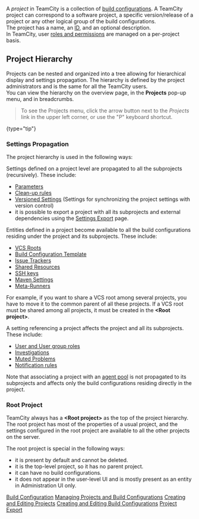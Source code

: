 [//]: # (title: Project)
[//]: # (auxiliary-id: Project)

A _project_ in TeamCity is a collection of [build configurations](build-configuration.md). A TeamCity project can correspond to a software project, a specific version/release of a project or any other logical group of the build configurations.   
The project has a name, an [ID](identifier.md), and an optional description.   
In TeamCity, user [roles and permissions](managing-roles-and-permissions.md) are managed on a per-project basis.

## Project Hierarchy

Projects can be nested and organized into a tree allowing for hierarchical display and settings propagation. The hierarchy is defined by the project administrators and is the same for all the TeamCity users.   
You can view the hierarchy on the overview page, in the __Projects__ pop-up menu, and in breadcrumbs.

>To see the Projects menu, click the arrow button next to the _Projects_ link in the upper left corner, or use the "P" keyboard shortcut.
>
{type="tip"}

### Settings Propagation

The project hierarchy is used in the following ways:

Settings defined on a project level are propagated to all the subprojects (recursively). These include:
* [Parameters](configuring-build-parameters.md)
* [Clean-up rules](teamcity-data-clean-up.md#Clean-up+Rules)
* [Versioned Settings](storing-project-settings-in-version-control.md) (Settings for synchronizing the project settings with version control) 
* it is possible to export a project with all its subprojects and external dependencies using the [Settings Export](project-export.md) page.

Entities defined in a project become available to all the build configurations residing under the project and its subprojects. These include:
* [VCS Roots](vcs-root.md)
* [Build Configuration Template](build-configuration-template.md)
* [Issue Trackers](integrating-teamcity-with-issue-tracker.md) 
* [Shared Resources](shared-resources.md)
* [SSH keys](ssh-keys-management.md)
* [Maven Settings](maven-server-side-settings.md#User-Level+Settings)
* [Meta-Runners](working-with-meta-runner.md)

For example, if you want to share a VCS root among several projects, you have to move it to the common parent of all these projects. If a VCS root must be shared among all projects, it must be created in the __&lt;Root project&gt;__.

A setting referencing a project affects the project and all its subprojects. These include:
* [User and User group roles](managing-roles-and-permissions.md)
* [Investigations](investigating-and-muting-build-failures.md)
* [Muted Problems](investigating-and-muting-build-failures.md#Muting+Tests)
* [Notification rules](adding-notification-rules.md)

Note that associating a project with an [agent pool](configuring-agent-pools.md) is not propagated to its subprojects and affects only the build configurations residing directly in the project.

### Root Project

TeamCity always has a __&lt;Root project&gt;__ as the top of the project hierarchy. The root project has most of the properties of a usual project, and the settings configured in the root project are available to all the other projects on the server.

The root project is special in the following ways:
* it is present by default and cannot be deleted.
* it is the top-level project, so it has no parent project.
* it can have no build configurations.
* it does not appear in the user-level UI and is mostly present as an entity in Administration UI only.

 <seealso>
        <category ref="concepts">
            <a href="build-configuration.md">Build Configuration</a>
        </category>
        <category ref="admin-guide">
            <a href="managing-projects-and-build-configurations.md">Managing Projects and Build Configurations</a>
            <a href="creating-and-editing-projects.md">Creating and Editing Projects</a>
            <a href="creating-and-editing-build-configurations.md">Creating and Editing Build Configurations</a>
            <a href="project-export.md">Project Export</a>
        </category>
</seealso>
